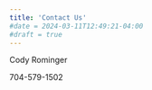 ```yaml
---
title: 'Contact Us'
#date = 2024-03-11T12:49:21-04:00
#draft = true
---
```


Cody Rominger

704-579-1502
